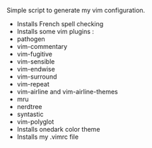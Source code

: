 Simple script to generate my vim configuration.

* Installs French spell checking
* Installs some vim plugins :
 * pathogen
 * vim-commentary
 * vim-fugitive
 * vim-sensible
 * vim-endwise
 * vim-surround
 * vim-repeat
 * vim-airline and vim-airline-themes
 * mru
 * nerdtree
 * syntastic
 * vim-polyglot
* Installs onedark color theme
* Installs my .vimrc file
